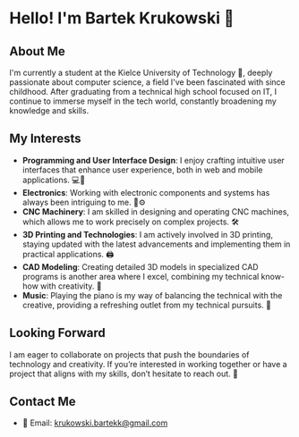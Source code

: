 # Hello! I'm Bartek Krukowski 👋

## About Me
I'm currently a student at the Kielce University of Technology 🏫, deeply passionate about computer science, a field I've been fascinated with since childhood. After graduating from a technical high school focused on IT, I continue to immerse myself in the tech world, constantly broadening my knowledge and skills.

## My Interests
- **Programming and User Interface Design**: I enjoy crafting intuitive user interfaces that enhance user experience, both in web and mobile applications. 💻📱
- **Electronics**: Working with electronic components and systems has always been intriguing to me. 🔌⚙️
- **CNC Machinery**: I am skilled in designing and operating CNC machines, which allows me to work precisely on complex projects. 🛠️
- **3D Printing and Technologies**: I am actively involved in 3D printing, staying updated with the latest advancements and implementing them in practical applications. 🖨️
- **CAD Modeling**: Creating detailed 3D models in specialized CAD programs is another area where I excel, combining my technical know-how with creativity. 📐
- **Music**: Playing the piano is my way of balancing the technical with the creative, providing a refreshing outlet from my technical pursuits. 🎹

## Looking Forward
I am eager to collaborate on projects that push the boundaries of technology and creativity. If you’re interested in working together or have a project that aligns with my skills, don’t hesitate to reach out. 🤝

## Contact Me
- 📧 Email: [krukowski.bartekk@gmail.com](mailto:krukowski.bartekk@gmail.com)
